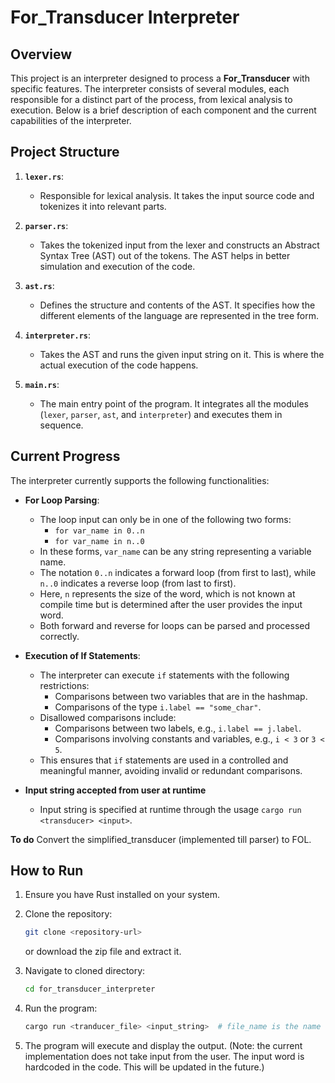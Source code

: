 # For_Transducer Interpreter

## Overview

This project is an interpreter designed to process a **For_Transducer** with specific features. The interpreter consists of several modules, each responsible for a distinct part of the process, from lexical analysis to execution. Below is a brief description of each component and the current capabilities of the interpreter.

## Project Structure

1. **`lexer.rs`**: 
   - Responsible for lexical analysis. It takes the input source code and tokenizes it into relevant parts.
   
2. **`parser.rs`**:
   - Takes the tokenized input from the lexer and constructs an Abstract Syntax Tree (AST) out of the tokens. The AST helps in better simulation and execution of the code.
   
3. **`ast.rs`**:
   - Defines the structure and contents of the AST. It specifies how the different elements of the language are represented in the tree form.
   
4. **`interpreter.rs`**:
   - Takes the AST and runs the given input string on it. This is where the actual execution of the code happens.
   
5. **`main.rs`**:
   - The main entry point of the program. It integrates all the modules (`lexer`, `parser`, `ast`, and `interpreter`) and executes them in sequence.

## Current Progress

The interpreter currently supports the following functionalities:

- **For Loop Parsing**:
  - The loop input can only be in one of the following two forms:
    - `for var_name in 0..n`
    - `for var_name in n..0`
  - In these forms, `var_name` can be any string representing a variable name.
  - The notation `0..n` indicates a forward loop (from first to last), while `n..0` indicates a reverse loop (from last to first).
  - Here, `n` represents the size of the word, which is not known at compile time but is determined after the user provides the input word.
  - Both forward and reverse for loops can be parsed and processed correctly.
  
- **Execution of If Statements**:
  - The interpreter can execute `if` statements with the following restrictions:
    - Comparisons between two variables that are in the hashmap.
    - Comparisons of the type `i.label == "some_char"`.
  - Disallowed comparisons include:
    - Comparisons between two labels, e.g., `i.label == j.label`.
    - Comparisons involving constants and variables, e.g., `i < 3` or `3 < 5`.
  - This ensures that `if` statements are used in a controlled and meaningful manner, avoiding invalid or redundant comparisons.

- **Input string accepted from user at runtime**
   - Input string is specified at runtime through the usage `cargo run <transducer> <input>`.

**To do**
Convert the simplified_transducer (implemented till parser) to FOL.

## How to Run

1. Ensure you have Rust installed on your system.
2. Clone the repository:
   ```sh
   git clone <repository-url>
   ```
   or download the zip file and extract it.

3. Navigate to cloned directory:
   ```sh
   cd for_transducer_interpreter
   ```
4. Run the program:
   ```sh
   cargo run <tranducer_file> <input_string>  # file_name is the name of the txt file containing the For_Transducer code
   ```
5. The program will execute and display the output. (Note: the current implementation does not take input from the user. The input word is hardcoded in the code. This will be updated in the future.)
